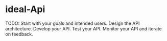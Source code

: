 # ideal-Api

TODO:
Start with your goals and intended users.
Design the API architecture.
Develop your API.
Test your API.
Monitor your API and iterate on feedback.
